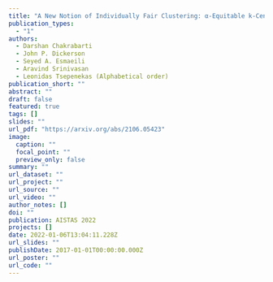 ```yaml
---
title: "A New Notion of Individually Fair Clustering: α-Equitable k-Center"
publication_types:
  - "1"
authors:
  - Darshan Chakrabarti
  - John P. Dickerson
  - Seyed A. Esmaeili
  - Aravind Srinivasan
  - Leonidas Tsepenekas (Alphabetical order)
publication_short: ""
abstract: ""
draft: false
featured: true
tags: []
slides: ""
url_pdf: "https://arxiv.org/abs/2106.05423"
image:
  caption: ""
  focal_point: ""
  preview_only: false
summary: ""
url_dataset: ""
url_project: ""
url_source: ""
url_video: ""
author_notes: []
doi: ""
publication: AISTAS 2022
projects: []
date: 2022-01-06T13:04:11.228Z
url_slides: ""
publishDate: 2017-01-01T00:00:00.000Z
url_poster: ""
url_code: ""
---
```

